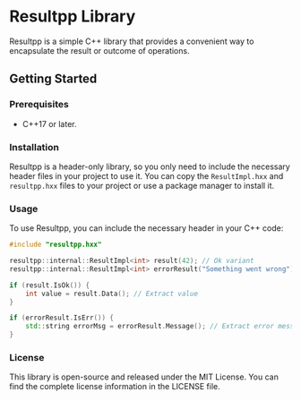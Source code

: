 # Resultpp Library

Resultpp is a simple C++ library that provides a convenient way to encapsulate the result or outcome of operations. 

## Getting Started

### Prerequisites

- C++17 or later.

### Installation

Resultpp is a header-only library, so you only need to include the necessary header files in your project to use it. 
You can copy the `ResultImpl.hxx` and `resultpp.hxx` files to your project or use a package manager to install it.

### Usage

To use Resultpp, you can include the necessary header in your C++ code:

```c++
#include "resultpp.hxx"

resultpp::internal::ResultImpl<int> result(42); // Ok variant
resultpp::internal::ResultImpl<int> errorResult("Something went wrong"); // Err variant

if (result.IsOk()) {
    int value = result.Data(); // Extract value
}

if (errorResult.IsErr()) {
    std::string errorMsg = errorResult.Message(); // Extract error message
} 
```

### License
This library is open-source and released under the MIT License. You can find the complete license information in the LICENSE file.